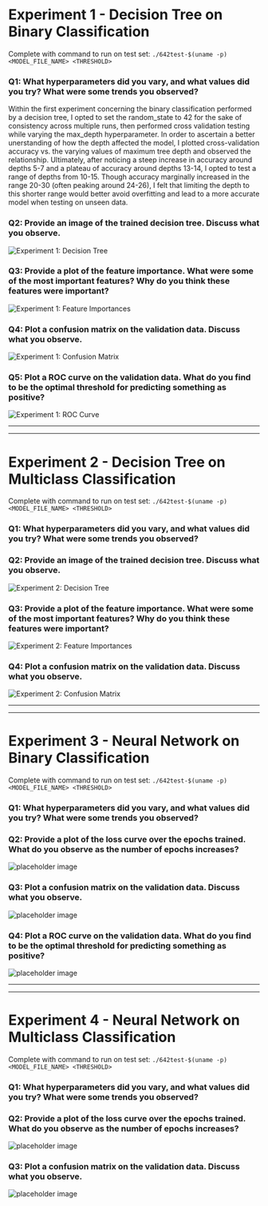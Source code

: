 # Experiment 1 - Decision Tree on Binary Classification

Complete with command to run on test set: `./642test-$(uname -p) <MODEL_FILE_NAME> <THRESHOLD>`

### Q1: What hyperparameters did you vary, and what values did you try? What were some trends you observed?

Within the first experiment concerning the binary classification performed by a decision tree, I opted to set the random_state to 42 for the sake of consistency across multiple runs, then performed cross validation testing while varying the max_depth hyperparameter. In order to ascertain a better unerstanding of how the depth affected the model, I plotted cross-validation accuracy vs. the varying values of maximum tree depth and observed the relationship. Ultimately, after noticing a steep increase in accuracy around depths 5-7 and a plateau of accuracy around depths 13-14, I opted to test a range of depths from 10-15. Though accuracy marginally increased in the range 20-30 (often peaking around 24-26), I felt that limiting the depth to this shorter range would better avoid overfitting and lead to a more accurate model when testing on unseen data.

### Q2: Provide an image of the trained decision tree. Discuss what you observe.

![Experiment 1: Decision Tree](../figures/exp1/decision_tree.png)

### Q3: Provide a plot of the feature importance. What were some of the most important features? Why do you think these features were important?

![Experiment 1: Feature Importances](../figures/exp1/feature_importances.png)

### Q4: Plot a confusion matrix on the validation data. Discuss what you observe.

![Experiment 1: Confusion Matrix](../figures/exp1/confusion_matrix.png)

### Q5: Plot a ROC curve on the validation data. What do you find to be the optimal threshold for predicting something as positive?

![Experiment 1: ROC Curve](../figures/exp1/ROC_curve.png)

---
---

# Experiment 2 - Decision Tree on Multiclass Classification

Complete with command to run on test set: `./642test-$(uname -p) <MODEL_FILE_NAME> <THRESHOLD>`

### Q1: What hyperparameters did you vary, and what values did you try? What were some trends you observed?

### Q2: Provide an image of the trained decision tree. Discuss what you observe.

![Experiment 2: Decision Tree](../figures/exp2/decision_tree.png)

### Q3: Provide a plot of the feature importance. What were some of the most important features? Why do you think these features were important?

![Experiment 2: Feature Importances](../figures/exp2/feature_importances.png)

### Q4: Plot a confusion matrix on the validation data. Discuss what you observe.

![Experiment 2: Confusion Matrix](../figures/exp2/confusion_matrix.png)

---
---

# Experiment 3 - Neural Network on Binary Classification

Complete with command to run on test set: `./642test-$(uname -p) <MODEL_FILE_NAME> <THRESHOLD>` 

### Q1: What hyperparameters did you vary, and what values did you try? What were some trends you observed?

### Q2: Provide a plot of the loss curve over the epochs trained. What do you observe as the number of epochs increases?

![placeholder image](placeholder.png)

### Q3: Plot a confusion matrix on the validation data. Discuss what you observe.

![placeholder image](placeholder.png)

### Q4: Plot a ROC curve on the validation data. What do you find to be the optimal threshold for predicting something as positive?

![placeholder image](placeholder.png)

---
---


# Experiment 4 - Neural Network on Multiclass Classification

Complete with command to run on test set: `./642test-$(uname -p) <MODEL_FILE_NAME> <THRESHOLD>` 

### Q1: What hyperparameters did you vary, and what values did you try? What were some trends you observed?

### Q2: Provide a plot of the loss curve over the epochs trained. What do you observe as the number of epochs increases?

![placeholder image](placeholder.png)

### Q3: Plot a confusion matrix on the validation data. Discuss what you observe.

![placeholder image](placeholder.png)

